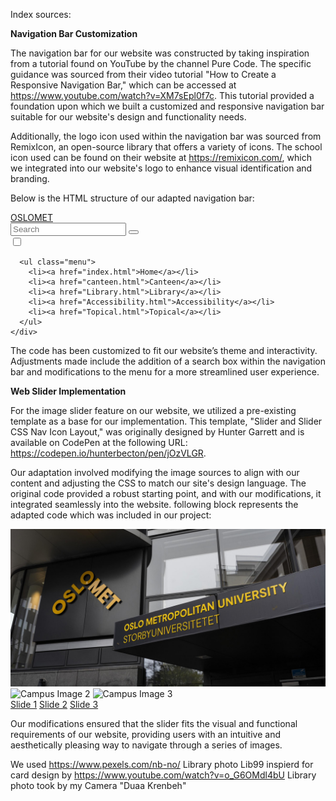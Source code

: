 Index sources:

**Navigation Bar Customization**

The navigation bar for our website was constructed by taking inspiration from a tutorial found on YouTube by the channel Pure Code. The specific guidance was sourced from their video tutorial "How to Create a Responsive Navigation Bar," which can be accessed at https://www.youtube.com/watch?v=XM7sEpl0f7c. This tutorial provided a foundation upon which we built a customized and responsive navigation bar suitable for our website's design and functionality needs.

Additionally, the logo icon used within the navigation bar was sourced from RemixIcon, an open-source library that offers a variety of icons. The school icon used can be found on their website at https://remixicon.com/, which we integrated into our website's logo to enhance visual identification and branding.

Below is the HTML structure of our adapted navigation bar:

<!-- Navigation bar -->
<!-- Menu Icon/nav and logo Layout inspired by YouTube by Pure Code -->
<!-- Source: https://www.youtube.com/watch?v=XM7sEpl0f7c -->
<!-- Logo icon sourced from RemixIcon -->
<!-- Source: https://remixicon.com/ -->
<nav class="navbar">
  <div class="container">
    <a href="index.html" class="logo"><i class="ri-school-fill"></i><span>OSLOMET</span></a>
    <div class="search-box">
      <form action="">
        <input type="text" name="search" id="srch" placeholder="Search">
        <button type="submit"><i class="ri-search-line"></i></button>
      </form>
    </div>
    <div class="navigation">
      <input class="burger-toggle" type="checkbox" id="toggle-menu">
      <label for="toggle-menu" class="menu-icon"></label> <!-- Label to trigger the checkbox -->

      <ul class="menu">
        <li><a href="index.html">Home</a></li>
        <li><a href="canteen.html">Canteen</a></li>
        <li><a href="Library.html">Library</a></li>
        <li><a href="Accessibility.html">Accessibility</a></li>
        <li><a href="Topical.html">Topical</a></li>
      </ul>
    </div>
  </div> 
</nav>

The code has been customized to fit our website’s theme and interactivity. Adjustments made include the addition of a search box within the navigation bar and modifications to the menu for a more streamlined user experience.


**Web Slider Implementation**

For the image slider feature on our website, we utilized a pre-existing template as a base for our implementation. This template, "Slider and Slider CSS Nav Icon Layout," was originally designed by Hunter Garrett and is available on CodePen at the following URL: https://codepen.io/hunterbecton/pen/jOzVLGR.

Our adaptation involved modifying the image sources to align with our content and adjusting the CSS to match our site's design language. The original code provided a robust starting point, and with our modifications, it integrated seamlessly into the website. following block represents the adapted code which was included in our project:



<!-- Slider and Slider CSS Nav Icon Layout adapted from CodePen by Hunter Garrett -->
<!-- Source: https://codepen.io/hunterbecton/pen/jOzVLGR -->
<div class="slider-wrapper">
  <!-- Customized images for the slider -->
  <div class="slider">
    <img id="slide-1" src="/img/campus1.jpg" alt="Campus Image 1"/>
    <img id="slide-2" src="/img/campus2.jpg" alt="Campus Image 2"/>
    <img id="slide-3" src="/img/campus3.jpg" alt="Campus Image 3"/>
  </div>
  <!-- Navigation for the slider -->
  <div class="slider-nav">
    <a href="#slide-1">Slide 1</a>
    <a href="#slide-2">Slide 2</a>
    <a href="#slide-3">Slide 3</a>
  </div>
</div>

Our modifications ensured that the slider fits the visual and functional requirements of our website, providing users with an intuitive and aesthetically pleasing way to navigate through a series of images.

<!--Kilder som er brukt i kantine>

<!--https://youtube.com/-->

We used  https://www.pexels.com/nb-no/ Library photo Lib99
inspierd for card design by https://www.youtube.com/watch?v=o_G6OMdl4bU
Library photo took by my Camera "Duaa Krenbeh"
